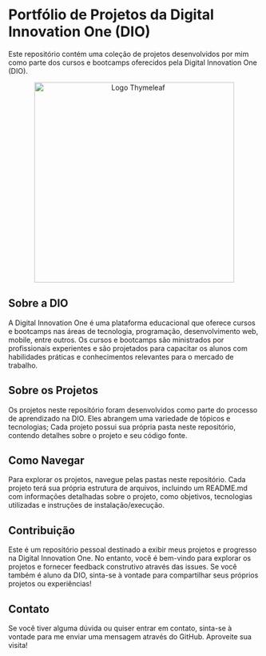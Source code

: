 # Portfólio de Projetos da Digital Innovation One (DIO)
Este repositório contém uma coleção de projetos desenvolvidos por mim como parte dos cursos e bootcamps oferecidos pela Digital Innovation One (DIO).

<div align="center">
<img src="https://www.ifsc.edu.br/documents/1035121/2170426/dio.png/ab47310a-b7a6-49d2-b3c1-72e88a7c99ed?t=1625144670996" alt="Logo Thymeleaf" width="400px">
</div>

## Sobre a DIO

A Digital Innovation One é uma plataforma educacional que oferece cursos e bootcamps nas áreas de tecnologia, programação, desenvolvimento web, mobile, entre outros. Os cursos e bootcamps são ministrados por profissionais experientes e são projetados para capacitar os alunos com habilidades práticas e conhecimentos relevantes para o mercado de trabalho.

## Sobre os Projetos

Os projetos neste repositório foram desenvolvidos como parte do processo de aprendizado na DIO. Eles abrangem uma variedade de tópicos e tecnologias;
Cada projeto possui sua própria pasta neste repositório, contendo detalhes sobre o projeto e seu código fonte.

## Como Navegar

Para explorar os projetos, navegue pelas pastas neste repositório. Cada projeto terá sua própria estrutura de arquivos, incluindo um README.md com informações detalhadas sobre o projeto, como objetivos, tecnologias utilizadas e instruções de instalação/execução.

## Contribuição

Este é um repositório pessoal destinado a exibir meus projetos e progresso na Digital Innovation One. No entanto, você é bem-vindo para explorar os projetos e fornecer feedback construtivo através das issues. Se você também é aluno da DIO, sinta-se à vontade para compartilhar seus próprios projetos ou experiências!

## Contato

Se você tiver alguma dúvida ou quiser entrar em contato, sinta-se à vontade para me enviar uma mensagem através do GitHub.
Aproveite sua visita!
